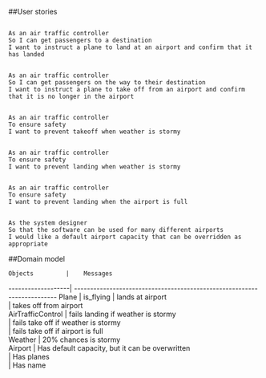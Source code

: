 ##User stories

```

As an air traffic controller
So I can get passengers to a destination
I want to instruct a plane to land at an airport and confirm that it has landed


As an air traffic controller
So I can get passengers on the way to their destination
I want to instruct a plane to take off from an airport and confirm that it is no longer in the airport


As an air traffic controller
To ensure safety
I want to prevent takeoff when weather is stormy


As an air traffic controller
To ensure safety
I want to prevent landing when weather is stormy


As an air traffic controller
To ensure safety
I want to prevent landing when the airport is full


As the system designer
So that the software can be used for many different airports
I would like a default airport capacity that can be overridden as appropriate

```


##Domain model

    Objects         |    Messages                                                             
 -------------------| ------------------------------------------------------------------------
 Plane              | is_flying
                    | lands at airport                                          
                    | takes off from airport                                          
AirTrafficControl   | fails landing if weather is stormy                                      
                    | fails take off if weather is stormy                                    
                    | fails take off if airport is full                                   
 Weather            | 20% chances is stormy                      
 Airport            | Has default capacity, but it can be overwritten                           
                    | Has planes                                                               
                    | Has name                                                               
